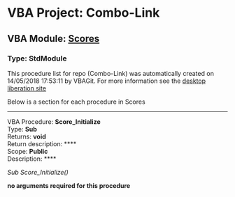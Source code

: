 # VBA Project: **Combo-Link**
## VBA Module: **[Scores](/scripts/Scores.vba "source is here")**
### Type: StdModule  

This procedure list for repo (Combo-Link) was automatically created on 14/05/2018 17:53:11 by VBAGit.
For more information see the [desktop liberation site](http://ramblings.mcpher.com/Home/excelquirks/drivesdk/gettinggithubready "desktop liberation")

Below is a section for each procedure in Scores

---
VBA Procedure: **Score_Initialize**  
Type: **Sub**  
Returns: **void**  
Return description: ****  
Scope: **Public**  
Description: ****  

*Sub Score_Initialize()*  

**no arguments required for this procedure**
